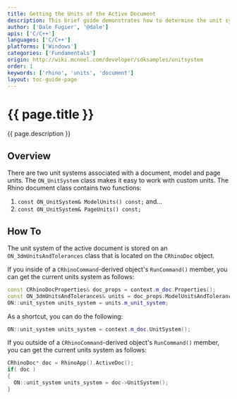```yaml
---
title: Getting the Units of the Active Document
description: This brief guide demonstrates how to determine the unit system of the active document.
author: ['Dale Fugier', '@dale']
apis: ['C/C++']
languages: ['C/C++']
platforms: ['Windows']
categories: ['Fundamentals']
origin: http://wiki.mcneel.com/developer/sdksamples/unitsystem
order: 1
keywords: ['rhino', 'units', 'document']
layout: toc-guide-page
---
```


# {{ page.title }}

{{ page.description }}

## Overview

There are two unit systems associated with a document, model and page units.  The `ON_UnitSystem` class makes it easy to work with custom units.  The Rhino document class contains two functions:

1. `const ON_UnitSystem& ModelUnits() const;` and...
1. `const ON_UnitSystem& PageUnits() const;`

## How To

The unit system of the active document is stored on an `ON_3dmUnitsAndTolerances` class that is located on the `CRhinoDoc` object.

If you inside of a `CRhinoCommand`-derived object's `RunCommand()` member, you can get the current units system as follows:

```cpp
const CRhinoDocProperties& doc_props = context.m_doc.Properties();
const ON_3dmUnitsAndTolerances& units = doc_props.ModelUnitsAndTolerances();
ON::unit_system units_system = units.m_unit_system;
```

As a shortcut, you can do the following:

```cpp
ON::unit_system units_system = context.m_doc.UnitSystem();
```

If you outside of a `CRhinoCommand`-derived object's `RunCommand()` member, you can get the current units system as follows:

```cpp
CRhinoDoc* doc = RhinoApp().ActiveDoc();
if( doc )
{
  ON::unit_system units_system = doc->UnitSystem();
}
```
